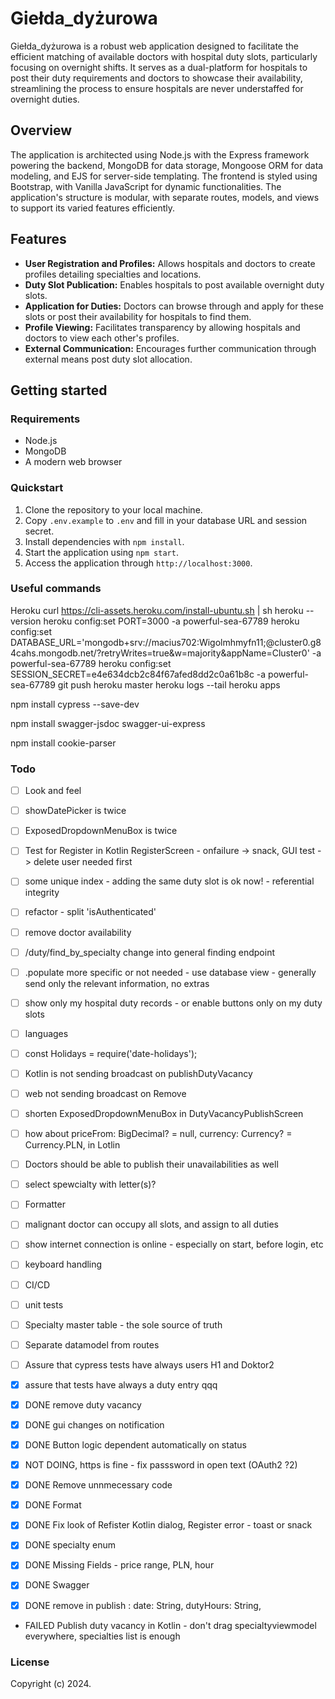 # Giełda_dyżurowa

Giełda_dyżurowa is a robust web application designed to facilitate the efficient matching of available doctors with hospital duty slots, particularly focusing on overnight shifts. It serves as a dual-platform for hospitals to post their duty requirements and doctors to showcase their availability, streamlining the process to ensure hospitals are never understaffed for overnight duties.

## Overview

The application is architected using Node.js with the Express framework powering the backend, MongoDB for data storage, Mongoose ORM for data modeling, and EJS for server-side templating. The frontend is styled using Bootstrap, with Vanilla JavaScript for dynamic functionalities. The application's structure is modular, with separate routes, models, and views to support its varied features efficiently.

## Features

- **User Registration and Profiles:** Allows hospitals and doctors to create profiles detailing specialties and locations.
- **Duty Slot Publication:** Enables hospitals to post available overnight duty slots.
- **Application for Duties:** Doctors can browse through and apply for these slots or post their availability for hospitals to find them.
- **Profile Viewing:** Facilitates transparency by allowing hospitals and doctors to view each other's profiles.
- **External Communication:** Encourages further communication through external means post duty slot allocation.

## Getting started

### Requirements

- Node.js
- MongoDB
- A modern web browser

### Quickstart

1. Clone the repository to your local machine.
2. Copy `.env.example` to `.env` and fill in your database URL and session secret.
3. Install dependencies with `npm install`.
4. Start the application using `npm start`.
5. Access the application through `http://localhost:3000`.


### Useful commands

Heroku
curl https://cli-assets.heroku.com/install-ubuntu.sh | sh
heroku --version
heroku config:set PORT=3000 -a powerful-sea-67789
heroku config:set DATABASE_URL='mongodb+srv://macius702:Wigolmhmyfn11;@cluster0.g84cahs.mongodb.net/?retryWrites=true&w=majority&appName=Cluster0'  -a powerful-sea-67789 
heroku config:set SESSION_SECRET=e4e634dcb2c84f67afed8dd2c0a61b8c -a powerful-sea-67789
git push heroku master
heroku logs --tail
heroku apps


npm install cypress --save-dev

npm install swagger-jsdoc swagger-ui-express

npm install cookie-parser


### Todo

- [ ]  Look and feel
- [ ] showDatePicker is twice
- [ ] ExposedDropdownMenuBox is twice
- [ ] Test for Register in Kotlin RegisterScreen - onfailure -> snack, GUI test -> delete user needed first


- [ ] some unique index - adding the same duty slot  is ok now! - referential integrity
- [ ] refactor - split 'isAuthenticated'
- [ ] remove doctor availability
- [ ] /duty/find_by_specialty change into general finding endpoint
- [ ] .populate more specific or not needed - use database view - generally send only the relevant information, no extras
- [ ] show only my hospital duty records - or enable buttons only on my duty slots
- [ ] languages
- [ ] const Holidays = require('date-holidays');
- [ ] Kotlin is not sending broadcast on publishDutyVacancy
- [ ] web not sending broadcast on Remove
- [ ] shorten ExposedDropdownMenuBox in DutyVacancyPublishScreen
- [ ] how about       priceFrom: BigDecimal? = null,         currency: Currency? = Currency.PLN, in Lotlin 


- [ ] Doctors should be able to publish their unavailabilities as well
- [ ] select spewcialty with letter(s)?
- [ ] Formatter
- [ ] malignant doctor can occupy all slots, and assign to all duties
- [ ] show internet connection is online - especially on start, before login, etc
- [ ] keyboard handling
- [ ] CI/CD
- [ ] unit tests
- [ ] Specialty master table - the sole source of truth
- [ ] Separate datamodel from routes
- [ ] Assure that cypress tests have always users H1 and Doktor2 


- [x] assure that tests have always a duty entry qqq
- [x] DONE remove duty vacancy 
- [x] DONE gui changes on notification
- [x] DONE Button logic dependent automatically on status
- [x] NOT DOING, https is fine - fix passsword in open text (OAuth2 ?2)
- [x] DONE Remove unnmecessary code
- [x] DONE Format
- [x] DONE Fix look of Refister Kotlin dialog, Register error - toast or snack
- [x] DONE specialty enum
- [x] DONE Missing Fields - price range, PLN, hour
- [x] DONE Swagger
- [x] DONE remove in publish : date: String, dutyHours: String,
- FAILED Publish duty vacancy in Kotlin - don't drag specialtyviewmodel  everywhere, specialties list is enough



### License

Copyright (c) 2024.